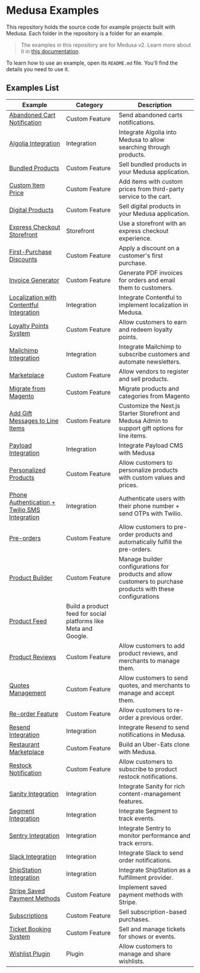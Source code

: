 # Medusa Examples

This repository holds the source code for example projects built with Medusa. Each folder in the repository is a folder for an example.

> The examples in this repository are for Medusa v2. Learn more about it in [this documentation](https://docs.medusajs.com).

To learn how to use an example, open its `README.md` file. You'll find the details you need to use it.

## Examples List

| Example | Category | Description |
|---------|----------|-------------|
| [Abandoned Cart Notification](./abandoned-cart/README.md) | Custom Feature | Send abandoned carts notifications. |
| [Algolia Integration](./algolia-integration/README.md) | Integration | Integrate Algolia into Medusa to allow searching through products. |
| [Bundled Products](./bundled-products/README.md) | Custom Feature | Sell bundled products in your Medusa application. |
| [Custom Item Price](./custom-item-price/README.md) | Custom Feature | Add items with custom prices from third-party service to the cart. |
| [Digital Products](./digital-product/README.md) | Custom Feature | Sell digital products in your Medusa application. |
| [Express Checkout Storefront](./express-checkout-storefront/README.md) | Storefront | Use a storefront with an express checkout experience. |
| [First-Purchase Discounts](./first-purchase-discount/) | Custom Feature | Apply a discount on a customer's first purchase. |
| [Invoice Generator](./invoice-generator/README.md) | Custom Feature | Generate PDF invoices for orders and email them to customers. |
| [Localization with Contentful Integration](./localization-contentful/README.md) | Integration | Integrate Contentful to implement localization in Medusa. |
| [Loyalty Points System](./loyalty-points/README.md) | Custom Feature | Allow customers to earn and redeem loyalty points. |
| [Mailchimp Integration](./mailchimp-integration/README.md) | Integration | Integrate Mailchimp to subscribe customers and automate newsletters. |
| [Marketplace](./marketplace/README.md) | Custom Feature | Allow vendors to register and sell products. |
| [Migrate from Magento](./migrate-from-magento/README.md) | Custom Feature | Migrate products and categories from Magento |
| [Add Gift Messages to Line Items](./order-gift-message/README.md) | Custom Feature | Customize the Next.js Starter Storefront and Medusa Admin to support gift options for line items. |
| [Payload Integration](./payload-integration/README.md) | Integration | Integrate Payload CMS with Medusa |
| [Personalized Products](./personalized-products/README.md) | Custom Feature | Allow customers to personalize products with custom values and prices. |
| [Phone Authentication + Twilio SMS Integration](./phone-auth/README.md) | Integration | Authenticate users with their phone number + send OTPs with Twilio. |
| [Pre-orders](./preorder/README.md) | Custom Feature | Allow customers to pre-order products and automatically fulfill the pre-orders. |
| [Product Builder](./product-builder/README.md) | Custom Feature | Manage builder configurations for products and allow customers to purchase products with these configurations |
| [Product Feed](./product-feed/README.md) | Build a product feed for social platforms like Meta and Google. |
| [Product Reviews](./product-reviews/README.md) | Custom Feature | Allow customers to add product reviews, and merchants to manage them. |
| [Quotes Management](./quotes-management/README.md) | Custom Feature | Allow customers to send quotes, and merchants to manage and accept them. |
| [Re-order Feature](./re-order/README.md) | Custom Feature | Allow customers to re-order a previous order. |
| [Resend Integration](./resend-integration/README.md) | Integration | Integrate Resend to send notifications in Medusa. |
| [Restaurant Marketplace](./restaurant-marketplace/README.md) | Custom Feature | Build an Uber-Eats clone with Medusa. |
| [Restock Notification](./restock-notification/README.md) | Custom Feature | Allow customers to subscribe to product restock notifications. |
| [Sanity Integration](./sanity-integration/README.md) | Integration | Integrate Sanity for rich content-management features. |
| [Segment Integration](./segment-integration/README.md) | Integration | Integrate Segment to track events. |
| [Sentry Integration](./sentry-integration/) | Integration | Integrate Sentry to monitor performance and track errors. |
| [Slack Integration](./slack-integration/README.md) | Integration | Integrate Slack to send order notifications. |
| [ShipStation Integration](./shipstation-integration/README.md) | Integration | Integrate ShipStation as a fulfillment provider. |
| [Stripe Saved Payment Methods](./stripe-saved-payment/README.md) | Custom Feature | Implement saved payment methods with Stripe. |
| [Subscriptions](./subscription/README.md) | Custom Feature | Sell subscription-based purchases. |
| [Ticket Booking System](./ticket-booking/README.md) | Custom Feature | Sell and manage tickets for shows or events. |
| [Wishlist Plugin](./wishlist-plugin/README.md) | Plugin | Allow customers to manage and share wishlists. |
